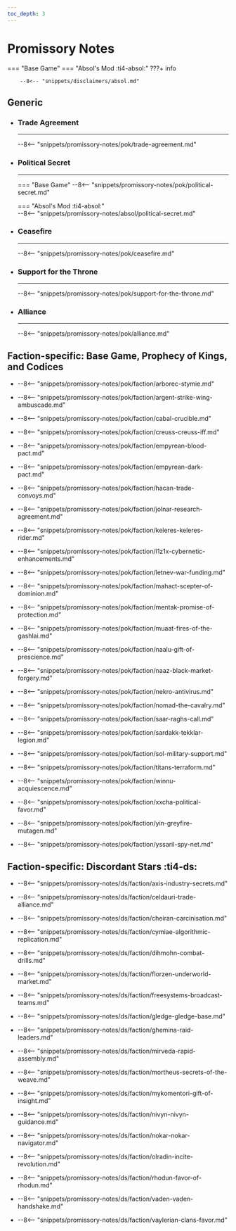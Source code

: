 ```yaml
---
toc_depth: 3
---
```


# Promissory Notes
=== "Base Game"
=== "Absol's Mod :ti4-absol:" 
    ???+ info

        --8<-- "snippets/disclaimers/absol.md"

## Generic

<div class="grid cards" markdown>

-   ### __Trade Agreement__

    ---

    --8<-- "snippets/promissory-notes/pok/trade-agreement.md"

-   ### __Political Secret__

    ---
    === "Base Game"
        --8<-- "snippets/promissory-notes/pok/political-secret.md"

    === "Absol's Mod :ti4-absol:"  
        --8<-- "snippets/promissory-notes/absol/political-secret.md"

-   ### __Ceasefire__

    ---
    --8<-- "snippets/promissory-notes/pok/ceasefire.md"

-   ### __Support for the Throne__

    ---
    --8<-- "snippets/promissory-notes/pok/support-for-the-throne.md"

-   ### __Alliance__

    ---
    --8<-- "snippets/promissory-notes/pok/alliance.md"

</div>

## Faction-specific: Base Game, Prophecy of Kings, and Codices

<div class="grid cards" markdown>
<div class="grid cards" markdown>

-   
    --8<-- "snippets/promissory-notes/pok/faction/arborec-stymie.md"

</div>
<div class="grid cards" markdown>

-   
    --8<-- "snippets/promissory-notes/pok/faction/argent-strike-wing-ambuscade.md"

</div>
<div class="grid cards" markdown>

-   
    --8<-- "snippets/promissory-notes/pok/faction/cabal-crucible.md"

</div>
<div class="grid cards" markdown>

-   
    --8<-- "snippets/promissory-notes/pok/faction/creuss-creuss-iff.md"

</div>
<div class="grid cards" markdown>

-   
    --8<-- "snippets/promissory-notes/pok/faction/empyrean-blood-pact.md"

</div>
<div class="grid cards" markdown>

-   
    --8<-- "snippets/promissory-notes/pok/faction/empyrean-dark-pact.md"

</div>
<div class="grid cards" markdown>

-   
    --8<-- "snippets/promissory-notes/pok/faction/hacan-trade-convoys.md"

</div>
<div class="grid cards" markdown>

-   
    --8<-- "snippets/promissory-notes/pok/faction/jolnar-research-agreement.md"

</div>
<div class="grid cards" markdown>

-   
    --8<-- "snippets/promissory-notes/pok/faction/keleres-keleres-rider.md"

</div>
<div class="grid cards" markdown>

-   
    --8<-- "snippets/promissory-notes/pok/faction/l1z1x-cybernetic-enhancements.md"

</div>
<div class="grid cards" markdown>

-   
    --8<-- "snippets/promissory-notes/pok/faction/letnev-war-funding.md"

</div>
<div class="grid cards" markdown>

-   
    --8<-- "snippets/promissory-notes/pok/faction/mahact-scepter-of-dominion.md"

</div>
<div class="grid cards" markdown>

-   
    --8<-- "snippets/promissory-notes/pok/faction/mentak-promise-of-protection.md"

</div>
<div class="grid cards" markdown>

-   
    --8<-- "snippets/promissory-notes/pok/faction/muaat-fires-of-the-gashlai.md"

</div>
<div class="grid cards" markdown>

-   
    --8<-- "snippets/promissory-notes/pok/faction/naalu-gift-of-prescience.md"

</div>
<div class="grid cards" markdown>

-   
    --8<-- "snippets/promissory-notes/pok/faction/naaz-black-market-forgery.md"

</div>
<div class="grid cards" markdown>

-   
    --8<-- "snippets/promissory-notes/pok/faction/nekro-antivirus.md"

</div>
<div class="grid cards" markdown>

-   
    --8<-- "snippets/promissory-notes/pok/faction/nomad-the-cavalry.md"

</div>
<div class="grid cards" markdown>

-   
    --8<-- "snippets/promissory-notes/pok/faction/saar-raghs-call.md"

</div>
<div class="grid cards" markdown>

-   
    --8<-- "snippets/promissory-notes/pok/faction/sardakk-tekklar-legion.md"

</div>
<div class="grid cards" markdown>

-   
    --8<-- "snippets/promissory-notes/pok/faction/sol-military-support.md"

</div>
<div class="grid cards" markdown>

-   
    --8<-- "snippets/promissory-notes/pok/faction/titans-terraform.md"

</div>
<div class="grid cards" markdown>

-   
    --8<-- "snippets/promissory-notes/pok/faction/winnu-acquiescence.md"

</div>
<div class="grid cards" markdown>

-   
    --8<-- "snippets/promissory-notes/pok/faction/xxcha-political-favor.md"

</div>
<div class="grid cards" markdown>

-   
    --8<-- "snippets/promissory-notes/pok/faction/yin-greyfire-mutagen.md"

</div>
<div class="grid cards" markdown>

-   
    --8<-- "snippets/promissory-notes/pok/faction/yssaril-spy-net.md"

</div>
</div>

## Faction-specific: Discordant Stars :ti4-ds:

<div class="grid cards" markdown>
<div class="grid cards" markdown>

-   
    --8<-- "snippets/promissory-notes/ds/faction/axis-industry-secrets.md"

</div>
<div class="grid cards" markdown>

-   
    --8<-- "snippets/promissory-notes/ds/faction/celdauri-trade-alliance.md"

</div>
<div class="grid cards" markdown>

-   
    --8<-- "snippets/promissory-notes/ds/faction/cheiran-carcinisation.md"

</div>
<div class="grid cards" markdown>

-   
    --8<-- "snippets/promissory-notes/ds/faction/cymiae-algorithmic-replication.md"

</div>
<div class="grid cards" markdown>

-   
    --8<-- "snippets/promissory-notes/ds/faction/dihmohn-combat-drills.md"

</div>
<div class="grid cards" markdown>

-   
    --8<-- "snippets/promissory-notes/ds/faction/florzen-underworld-market.md"

</div>
<div class="grid cards" markdown>

-   
    --8<-- "snippets/promissory-notes/ds/faction/freesystems-broadcast-teams.md"

</div>
<div class="grid cards" markdown>

-   
    --8<-- "snippets/promissory-notes/ds/faction/gledge-gledge-base.md"

</div>
<div class="grid cards" markdown>

-   
    --8<-- "snippets/promissory-notes/ds/faction/ghemina-raid-leaders.md"

</div>
<div class="grid cards" markdown>

-   
    --8<-- "snippets/promissory-notes/ds/faction/mirveda-rapid-assembly.md"

</div>
<div class="grid cards" markdown>

-   
    --8<-- "snippets/promissory-notes/ds/faction/mortheus-secrets-of-the-weave.md"

</div>
<div class="grid cards" markdown>

-   
    --8<-- "snippets/promissory-notes/ds/faction/mykomentori-gift-of-insight.md"

</div>
<div class="grid cards" markdown>

-   
    --8<-- "snippets/promissory-notes/ds/faction/nivyn-nivyn-guidance.md"

</div>
<div class="grid cards" markdown>

-   
    --8<-- "snippets/promissory-notes/ds/faction/nokar-nokar-navigator.md"

</div>
<div class="grid cards" markdown>

-   
    --8<-- "snippets/promissory-notes/ds/faction/olradin-incite-revolution.md"

</div>
<div class="grid cards" markdown>

-   
    --8<-- "snippets/promissory-notes/ds/faction/rhodun-favor-of-rhodun.md"

</div>
<div class="grid cards" markdown>

-   
    --8<-- "snippets/promissory-notes/ds/faction/vaden-vaden-handshake.md"

</div>
<div class="grid cards" markdown>

-   
    --8<-- "snippets/promissory-notes/ds/faction/vaylerian-clans-favor.md"

</div>
</div>